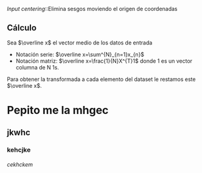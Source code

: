 *Input centering*::Elimina sesgos moviendo el origen de coordenadas

## Cálculo
Sea $\overline x$ el vector medio de los datos de entrada
- Notación serie: $\overline x=\sum^{N}_{n=1}x_{n}$ 
- Notación matriz: $\overline x=\frac{1}{N}X^{T}1$ donde 1 es un vector columna de N 1s.

Para obtener la transformada a cada elemento del dataset le restamos este $\overline x$.

# Pepito me la mhgec
## jkwhc
### kehcjke
###### cekhckem

